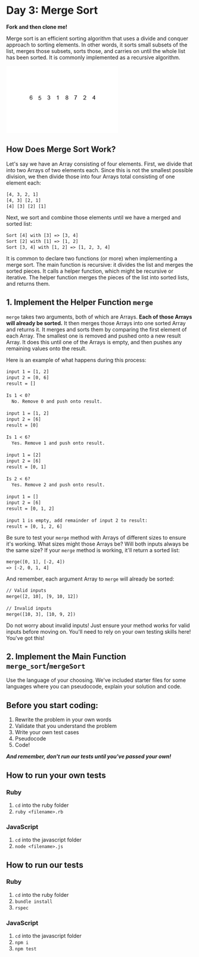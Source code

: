 # Day 3: Merge Sort

**Fork and then clone me!**

Merge sort is an efficient sorting algorithm that uses a divide and conquer approach to sorting elements. In other words, it sorts small subsets of the list, merges those subsets, sorts those, and carries on until the whole list has been sorted. It is commonly implemented as a recursive algorithm.

![Merge Sort animation](./merge_sort.gif)

## How Does Merge Sort Work?

Let's say we have an Array consisting of four elements. First, we divide that into two Arrays of two elements each. Since this is not the smallest possible division, we then divide those into four Arrays total consisting of one element each:

```
[4, 3, 2, 1]
[4, 3] [2, 1]
[4] [3] [2] [1]
```

Next, we sort and combine those elements until we have a merged and sorted list:

```
Sort [4] with [3] => [3, 4]
Sort [2] with [1] => [1, 2]
Sort [3, 4] with [1, 2] => [1, 2, 3, 4]
```

It is common to declare two functions (or more) when implementing a merge sort. The main function is recursive: it divides the list and merges the sorted pieces. It calls a helper function, which might be recursive or iterative. The helper function merges the pieces of the list into sorted lists, and returns them.

## 1. Implement the Helper Function `merge`

`merge` takes two arguments, both of which are Arrays. **Each of those Arrays will already be sorted.** It then merges those Arrays into one sorted Array and returns it. It merges and sorts them by comparing the first element of each Array. The smallest one is removed and pushed onto a new result Array. It does this until one of the Arrays is empty, and then pushes any remaining values onto the result.

Here is an example of what happens during this process:
```
input 1 = [1, 2]
input 2 = [0, 6]
result = []

Is 1 < 0?
  No. Remove 0 and push onto result.

input 1 = [1, 2]
input 2 = [6]
result = [0]

Is 1 < 6?
  Yes. Remove 1 and push onto result.

input 1 = [2]
input 2 = [6]
result = [0, 1]

Is 2 < 6?
  Yes. Remove 2 and push onto result.

input 1 = []
input 2 = [6]
result = [0, 1, 2]

input 1 is empty, add remainder of input 2 to result:
result = [0, 1, 2, 6]
```

Be sure to test your `merge` method with Arrays of different sizes to ensure it's working. What sizes might those Arrays be? Will both inputs always be the same size? If your `merge` method is working, it'll return a sorted list:

```
merge([0, 1], [-2, 4])
=> [-2, 0, 1, 4]
```

And remember, each argument Array to `merge` will already be sorted:

```
// Valid inputs
merge([2, 10], [9, 10, 12])

// Invalid inputs
merge([10, 3], [10, 9, 2])
```

Do not worry about invalid inputs! Just ensure your method works for valid inputs before moving on. You'll need to rely on your own testing skills here! You've got this!

## 2. Implement the Main Function `merge_sort`/`mergeSort`



Use the language of your choosing. We've included starter files for some languages where you can pseudocode, explain your solution and code.

## Before you start coding:

1. Rewrite the problem in your own words
2. Validate that you understand the problem
3. Write your own test cases
4. Pseudocode
5. Code!

**_And remember, don't run our tests until you've passed your own!_**

## How to run your own tests

### Ruby

1. `cd` into the ruby folder
2. `ruby <filename>.rb`

### JavaScript

1. `cd` into the javascript folder
2. `node <filename>.js`

## How to run our tests

### Ruby

1. `cd` into the ruby folder
2. `bundle install`
3. `rspec`

### JavaScript

1. `cd` into the javascript folder
2. `npm i`
3. `npm test`

